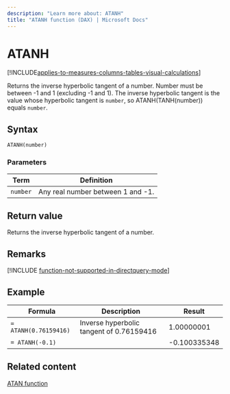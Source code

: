 ```yaml
---
description: "Learn more about: ATANH"
title: "ATANH function (DAX) | Microsoft Docs"
---
```

# ATANH

[!INCLUDE[applies-to-measures-columns-tables-visual-calculations](includes/applies-to-measures-columns-tables-visual-calculations.md)]

Returns the inverse hyperbolic tangent of a number. Number must be between -1 and 1 (excluding -1 and 1). The inverse hyperbolic tangent is the value whose hyperbolic tangent is `number`, so ATANH(TANH(number)) equals `number`.  
  
## Syntax  
  
```dax
ATANH(number)  
```
  
### Parameters  
  
|Term|Definition|  
|--------|--------------|  
|`number`|Any real number between 1 and -1.|  
  
## Return value

Returns the inverse hyperbolic tangent of a number.  

## Remarks

[!INCLUDE [function-not-supported-in-directquery-mode](includes/function-not-supported-in-directquery-mode.md)]
  
## Example  
  
|Formula|Description|Result|  
|-----------|---------------|----------|  
|`= ATANH(0.76159416)`|Inverse hyperbolic tangent of 0.76159416|1.00000001|  
|`= ATANH(-0.1)`||-0.100335348|  

## Related content

[ATAN function](atan-function-dax.md)  
